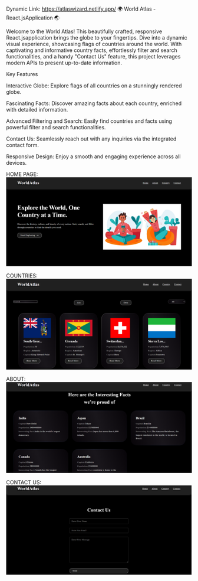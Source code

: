 Dynamic Link: https://atlaswizard.netlify.app/
🌍 World Atlas - React.jsApplication 🌏

Welcome to the World Atlas! This beautifully crafted, responsive React.jsapplication brings the globe to your fingertips. Dive into a dynamic visual experience, showcasing flags of countries around the world. With captivating and informative country facts, effortlessly filter and search functionalities, and a handy "Contact Us" feature, this project leverages modern APIs to present up-to-date information.

Key Features

Interactive Globe: Explore flags of all countries on a stunningly rendered globe.

Fascinating Facts: Discover amazing facts about each country, enriched with detailed information.

Advanced Filtering and Search: Easily find countries and facts using powerful filter and search functionalities.

Contact Us: Seamlessly reach out with any inquiries via the integrated contact form.

Responsive Design: Enjoy a smooth and engaging experience across all devices.

HOME PAGE: 
![](https://github.com/Shubham-Yadav003/World_Atlas/blob/main/public/Screenshot%202025-03-02%20233434.png)

COUNTRIES:
![](https://github.com/Shubham-Yadav003/World_Atlas/blob/main/public/Screenshot%202025-03-02%20233458.png)

ABOUT:
![](https://github.com/Shubham-Yadav003/World_Atlas/blob/main/public/Screenshot%202025-03-02%20233511.png)

CONTACT US:
![](https://github.com/Shubham-Yadav003/World_Atlas/blob/main/public/Screenshot%202025-03-02%20233524.png)

